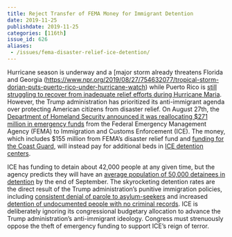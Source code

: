 ```yaml
---
title: Reject Transfer of FEMA Money for Immigrant Detention 
date: 2019-11-25
publishdate: 2019-11-25
categories: [116th]
issue_id: 626
aliases:
 - /issues/fema-disaster-relief-ice-detention/
---
```

Hurricane season is underway and a [major storm already threatens Florida and Georgia (https://www.npr.org/2019/08/27/754632077/tropical-storm-dorian-puts-puerto-rico-under-hurricane-watch) while Puerto Rico is [still struggling to recover from inadequate relief efforts during Hurricane Maria](https://www.vox.com/2019/8/28/20836650/puerto-rico-dorian-hurricane-tropical-storm). However, the Trump administration has prioritized its anti-immigrant agenda over protecting American citizens from disaster relief. On August 27th, the [Department of Homeland Security announced it was reallocating $271 million in emergency funds](https://www.npr.org/2019/08/27/754838143/as-puerto-rico-braces-for-storm-dhs-fema-to-move-271-million-to-border-operation) from the Federal Emergency Management Agency (FEMA) to Immigration and Customs Enforcement (ICE). The money, which includes $155 million from FEMA’s disaster relief fund and [funding for the Coast Guard](https://www.documentcloud.org/documents/6354580-DHS-FY-2019-Southwest-Border-Emergency-Transfer.html), will instead pay for additional beds in [ICE detention centers](https://www.theatlantic.com/ideas/archive/2019/07/border-facilities/593239/).

ICE has funding to detain about 42,000 people at any given time, but the agency predicts they will have an [average population of 50,000 detainees in detention](https://www.buzzfeednews.com/article/hamedaleaziz/the-trump-administration-is-taking-millions-from-fema-to) by the end of September. The skyrocketing detention rates are the direct result of the Trump administration’s punitive immigration policies, including [consistent denial of parole to asylum-seekers](https://www.wsj.com/articles/trumps-bad-immigration-math-11564526852) and increased [detention of undocumented people with no criminal records](https://psmag.com/news/ice-is-detaining-more-people-than-ever-and-for-longer). ICE is deliberately ignoring its congressional budgetary allocation to advance the Trump administration’s anti-immigrant ideology. Congress must strenuously oppose the theft of emergency funding to support ICE’s reign of terror.